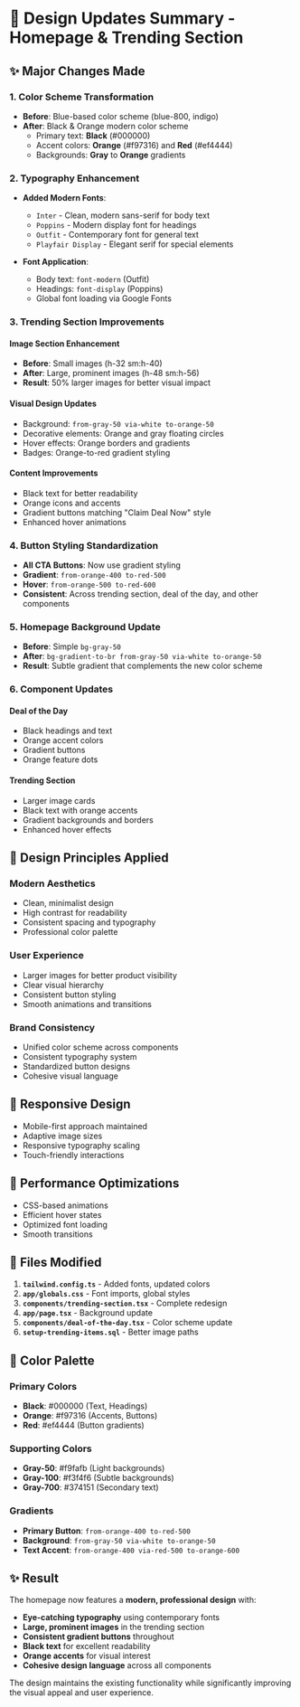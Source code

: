 # 🎨 Design Updates Summary - Homepage & Trending Section

## ✨ **Major Changes Made**

### **1. Color Scheme Transformation**
- **Before**: Blue-based color scheme (blue-800, indigo)
- **After**: Black & Orange modern color scheme
  - Primary text: **Black** (#000000)
  - Accent colors: **Orange** (#f97316) and **Red** (#ef4444)
  - Backgrounds: **Gray** to **Orange** gradients

### **2. Typography Enhancement**
- **Added Modern Fonts**:
  - `Inter` - Clean, modern sans-serif for body text
  - `Poppins` - Modern display font for headings
  - `Outfit` - Contemporary font for general text
  - `Playfair Display` - Elegant serif for special elements

- **Font Application**:
  - Body text: `font-modern` (Outfit)
  - Headings: `font-display` (Poppins)
  - Global font loading via Google Fonts

### **3. Trending Section Improvements**

#### **Image Section Enhancement**
- **Before**: Small images (h-32 sm:h-40)
- **After**: Large, prominent images (h-48 sm:h-56)
- **Result**: 50% larger images for better visual impact

#### **Visual Design Updates**
- Background: `from-gray-50 via-white to-orange-50`
- Decorative elements: Orange and gray floating circles
- Hover effects: Orange borders and gradients
- Badges: Orange-to-red gradient styling

#### **Content Improvements**
- Black text for better readability
- Orange icons and accents
- Gradient buttons matching "Claim Deal Now" style
- Enhanced hover animations

### **4. Button Styling Standardization**
- **All CTA Buttons**: Now use gradient styling
- **Gradient**: `from-orange-400 to-red-500`
- **Hover**: `from-orange-500 to-red-600`
- **Consistent**: Across trending section, deal of the day, and other components

### **5. Homepage Background Update**
- **Before**: Simple `bg-gray-50`
- **After**: `bg-gradient-to-br from-gray-50 via-white to-orange-50`
- **Result**: Subtle gradient that complements the new color scheme

### **6. Component Updates**

#### **Deal of the Day**
- Black headings and text
- Orange accent colors
- Gradient buttons
- Orange feature dots

#### **Trending Section**
- Larger image cards
- Black text with orange accents
- Gradient backgrounds and borders
- Enhanced hover effects

## 🎯 **Design Principles Applied**

### **Modern Aesthetics**
- Clean, minimalist design
- High contrast for readability
- Consistent spacing and typography
- Professional color palette

### **User Experience**
- Larger images for better product visibility
- Clear visual hierarchy
- Consistent button styling
- Smooth animations and transitions

### **Brand Consistency**
- Unified color scheme across components
- Consistent typography system
- Standardized button designs
- Cohesive visual language

## 📱 **Responsive Design**
- Mobile-first approach maintained
- Adaptive image sizes
- Responsive typography scaling
- Touch-friendly interactions

## 🚀 **Performance Optimizations**
- CSS-based animations
- Efficient hover states
- Optimized font loading
- Smooth transitions

## 🔧 **Files Modified**

1. **`tailwind.config.ts`** - Added fonts, updated colors
2. **`app/globals.css`** - Font imports, global styles
3. **`components/trending-section.tsx`** - Complete redesign
4. **`app/page.tsx`** - Background update
5. **`components/deal-of-the-day.tsx`** - Color scheme update
6. **`setup-trending-items.sql`** - Better image paths

## 🎨 **Color Palette**

### **Primary Colors**
- **Black**: #000000 (Text, Headings)
- **Orange**: #f97316 (Accents, Buttons)
- **Red**: #ef4444 (Button gradients)

### **Supporting Colors**
- **Gray-50**: #f9fafb (Light backgrounds)
- **Gray-100**: #f3f4f6 (Subtle backgrounds)
- **Gray-700**: #374151 (Secondary text)

### **Gradients**
- **Primary Button**: `from-orange-400 to-red-500`
- **Background**: `from-gray-50 via-white to-orange-50`
- **Text Accent**: `from-orange-400 via-red-500 to-orange-600`

## ✨ **Result**
The homepage now features a **modern, professional design** with:
- **Eye-catching typography** using contemporary fonts
- **Large, prominent images** in the trending section
- **Consistent gradient buttons** throughout
- **Black text** for excellent readability
- **Orange accents** for visual interest
- **Cohesive design language** across all components

The design maintains the existing functionality while significantly improving the visual appeal and user experience.
